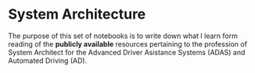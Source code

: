 # System Architecture

The purpose of this set of notebooks is to write down what I learn form reading of the **publicly available** resources pertaining to the profession of System Architect for the Advanced Driver Asistance Systems (ADAS) and Automated Driving (AD).

